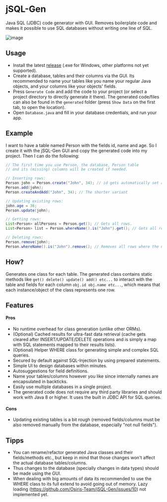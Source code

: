# jSQL-Gen
Java SQL (JDBC) code generator with GUI. Removes boilerplate code and makes
it possible to use SQL databases without writing one line of SQL.

![image](https://user-images.githubusercontent.com/59899645/195866082-e0602e28-dad0-4321-b9e5-318645caa17f.png)

## Usage
- Install the latest [release](https://github.com/Osiris-Team/jSQL-Gen/releases/tag/latest) (.exe for Windows, other platforms not yet supported).
- Create a database, tables and their columns via the GUI. Its recommended to name your tables like you name your regular
Java objects, and your columns like your objects' fields.
- Press `Generate Code` and add the code to your project (or select a project directory to directly generate it there).
The generated code/files can also be found in the `generated` folder (press `Show Data` on the first tab, to open the location).
- Open `Database.java` and fill in your database credentials, and run your app.

## Example
I want to have a table named Person with the fields id, name and age. So I create it with the jSQL-Gen GUI and copy
the generated code into my project. Then I can do the following:
```java
// The first time you use Person, the database, Person table 
// and its (missing) columns will be created if needed.

// Inserting rows:
Person john = Person.create("John", 34); // id gets automatically set and incremented
Person.add(john);
Person.createAndAdd("John", 34); // The shorter variant

// Updating existing rows:
john.age = 36;
Person.update(john);

// Getting rows:
List<Person> allPersons = Person.get(); // Gets all rows.
List<Person> list = Person.whereName().is("John").get(); // Gets all rows where the name equals "John"

// Deleting rows:
Person.remove(john);
Person.whereName().is("John").remove(); // Removes all rows where the name equals "John"
```

## How?
Generates one class for each table.
The generated class contains static methods like `get() delete() update() add() etc...` to interact with the table
and fields for each column `obj.id obj.name etc...`, which means that each instance/object
of the class represents one row.

## Features

#### Pros
- No runtime overhead for class generation (unlike other ORMs).
- (Optional) Cached results for ultra-fast data retrieval 
(cache gets cleared after INSERT/UPDATE/DELETE operations and is
simply a map with SQL statements mapped to their results lists).
- (Optional) Helper WHERE class for generating simple and complex SQL queries.
- Secured by default against SQL-Injection by using prepared statements.
- Simple UI to design databases within minutes.
- Autosuggestions for field definitions.
- Name your tables/columns however you like since internally names are encapsulated in backticks.
- Easily use multiple databases in a single project.
- The generated code does not require any third party libraries and should work with Java 8 or higher. It uses the built in JDBC API for SQL queries.

#### Cons
- Updating existing tables is a bit rough (removed fields/columns must be also removed manually from the database, especially "not null fields").

## Tipps
- You can rename/refactor generated Java classes and their fields/methods etc., but keep
in mind that those changes won't affect the actual database tables/columns.
- Thus changes to the database (specially changes in data types) should be made using the GUI.
- When dealing with big amounts of data its recommended to use the WHERE class to its full extend to avoid going out of memory. 
Lazy loading (https://github.com/Osiris-Team/jSQL-Gen/issues/10) not implemented yet.
